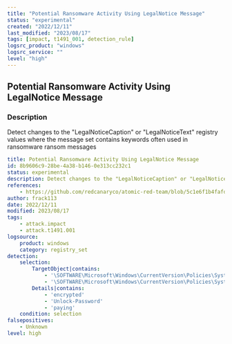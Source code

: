 ```yaml
---
title: "Potential Ransomware Activity Using LegalNotice Message"
status: "experimental"
created: "2022/12/11"
last_modified: "2023/08/17"
tags: [impact, t1491_001, detection_rule]
logsrc_product: "windows"
logsrc_service: ""
level: "high"
---
```


## Potential Ransomware Activity Using LegalNotice Message

### Description

Detect changes to the "LegalNoticeCaption" or "LegalNoticeText" registry values where the message set contains keywords often used in ransomware ransom messages

```yml
title: Potential Ransomware Activity Using LegalNotice Message
id: 8b9606c9-28be-4a38-b146-0e313cc232c1
status: experimental
description: Detect changes to the "LegalNoticeCaption" or "LegalNoticeText" registry values where the message set contains keywords often used in ransomware ransom messages
references:
    - https://github.com/redcanaryco/atomic-red-team/blob/5c1e6f1b4fafd01c8d1ece85f510160fc1275fbf/atomics/T1491.001/T1491.001.md
author: frack113
date: 2022/12/11
modified: 2023/08/17
tags:
    - attack.impact
    - attack.t1491.001
logsource:
    product: windows
    category: registry_set
detection:
    selection:
        TargetObject|contains:
            - '\SOFTWARE\Microsoft\Windows\CurrentVersion\Policies\System\LegalNoticeCaption'
            - '\SOFTWARE\Microsoft\Windows\CurrentVersion\Policies\System\LegalNoticeText'
        Details|contains:
            - 'encrypted'
            - 'Unlock-Password'
            - 'paying'
    condition: selection
falsepositives:
    - Unknown
level: high

```
